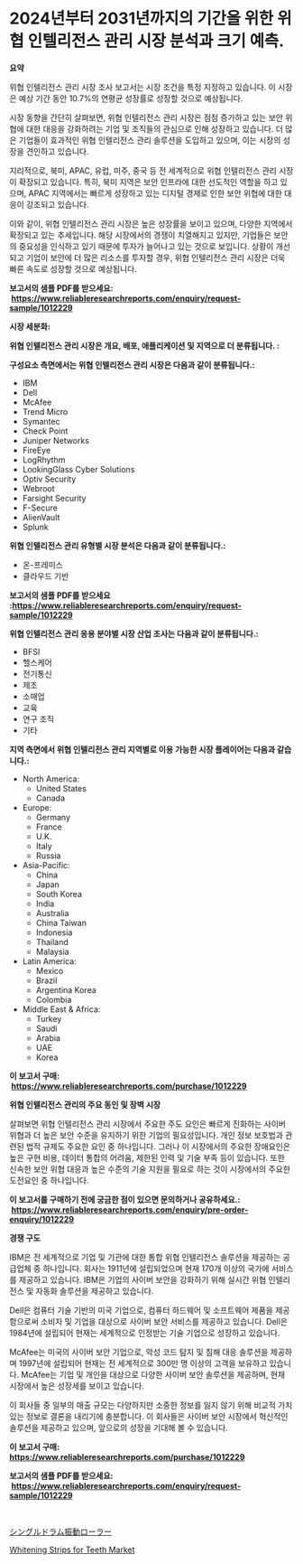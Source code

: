 <p><h1>2024년부터 2031년까지의 기간을 위한 위협 인텔리전스 관리 시장 분석과 크기 예측.</h1></p><p><strong>요약</strong></p>
<p><p>위협 인텔리전스 관리 시장 조사 보고서는 시장 조건을 특정 지정하고 있습니다. 이 시장은 예상 기간 동안 10.7%의 연평균 성장률로 성장할 것으로 예상됩니다.</p><p>시장 동향을 간단히 살펴보면, 위협 인텔리전스 관리 시장은 점점 증가하고 있는 보안 위협에 대한 대응을 강화하려는 기업 및 조직들의 관심으로 인해 성장하고 있습니다. 더 많은 기업들이 효과적인 위협 인텔리전스 관리 솔루션을 도입하고 있으며, 이는 시장의 성장을 견인하고 있습니다.</p><p>지리적으로, 북미, APAC, 유럽, 미주, 중국 등 전 세계적으로 위협 인텔리전스 관리 시장이 확장되고 있습니다. 특히, 북미 지역은 보안 인프라에 대한 선도적인 역할을 하고 있으며, APAC 지역에서는 빠르게 성장하고 있는 디지털 경제로 인한 보안 위협에 대한 대응이 강조되고 있습니다.</p><p>이와 같이, 위협 인텔리전스 관리 시장은 높은 성장률을 보이고 있으며, 다양한 지역에서 확장되고 있는 추세입니다. 해당 시장에서의 경쟁이 치열해지고 있지만, 기업들은 보안의 중요성을 인식하고 있기 때문에 투자가 늘어나고 있는 것으로 보입니다. 상황이 개선되고 기업이 보안에 더 많은 리소스를 투자할 경우, 위협 인텔리전스 관리 시장은 더욱 빠른 속도로 성장할 것으로 예상됩니다.</p></p>
<p><strong>보고서의 샘플 PDF를 받으세요: &nbsp;<a href="https://www.reliableresearchreports.com/enquiry/request-sample/1012229">https://www.reliableresearchreports.com/enquiry/request-sample/1012229</a></strong></p>
<p><strong>시장 세분화:</strong></p>
<p><strong> 위협 인텔리전스 관리 시장은 개요, 배포, 애플리케이션 및 지역으로 더 분류됩니다. :</strong></p>
<p><strong>구성요소 측면에서는 위협 인텔리전스 관리 시장은 다음과 같이 분류됩니다.:</strong></p>
<p><ul><li>IBM</li><li>Dell</li><li>McAfee</li><li>Trend Micro</li><li>Symantec</li><li>Check Point</li><li>Juniper Networks</li><li>FireEye</li><li>LogRhythm</li><li>LookingGlass Cyber Solutions</li><li>Optiv Security</li><li>Webroot</li><li>Farsight Security</li><li>F-Secure</li><li>AlienVault</li><li>Splunk</li></ul></p>
<p><strong> 위협 인텔리전스 관리 유형별 시장 분석은 다음과 같이 분류됩니다.:</strong></p>
<p><ul><li>온-프레미스</li><li>클라우드 기반</li></ul></p>
<p><strong>보고서의 샘플 PDF를 받으세요 :<a href="https://www.reliableresearchreports.com/enquiry/request-sample/1012229">https://www.reliableresearchreports.com/enquiry/request-sample/1012229</a></strong></p>
<p><strong> 위협 인텔리전스 관리 응용 분야별 시장 산업 조사는 다음과 같이 분류됩니다.:</strong></p>
<p><ul><li>BFSI</li><li>헬스케어</li><li>전기통신</li><li>제조</li><li>소매업</li><li>교육</li><li>연구 조직</li><li>기타</li></ul></p>
<p><strong>지역 측면에서 위협 인텔리전스 관리 지역별로 이용 가능한 시장 플레이어는 다음과 같습니다.:</strong></p>
<p><ul>
    <li>
        North America:
        <ul>
            <li>United States</li>
            <li>Canada</li>
        </ul>
    </li>
    <li>
        Europe:
        <ul>
            <li>Germany</li>
            <li>France</li>
            <li>U.K.</li>
            <li>Italy</li>
            <li>Russia</li>
        </ul>
    </li>
    <li>
        Asia-Pacific:
        <ul>
            <li>China</li>
            <li>Japan</li>
            <li>South Korea</li>
            <li>India</li>
            <li>Australia</li>
            <li>China Taiwan</li>
            <li>Indonesia</li>
            <li>Thailand</li>
            <li>Malaysia</li>
        </ul>
    </li>
    <li>
        Latin America:
        <ul>
            <li>Mexico</li>
            <li>Brazil</li>
            <li>Argentina Korea</li>
            <li>Colombia</li>
        </ul>
    </li>
    <li>
        Middle East & Africa:
        <ul>
            <li>Turkey</li>
            <li>Saudi</li>
            <li>Arabia</li>
            <li>UAE</li>
            <li>Korea</li>
        </ul>
    </li>
    </ul></p>
<p><strong>이 보고서 구매: &nbsp;<a href="https://www.reliableresearchreports.com/purchase/1012229">https://www.reliableresearchreports.com/purchase/1012229</a></strong></p>
<p><strong>위협 인텔리전스 관리의 주요 동인 및 장벽 시장</strong></p>
<p><p>살펴보면 위협 인텔리전스 관리 시장에서 주요한 주도 요인은 빠르게 진화하는 사이버 위협과 더 높은 보안 수준을 유지하기 위한 기업의 필요성입니다. 개인 정보 보호법과 관련된 법적 규제도 주요한 요인 중 하나입니다. 그러나 이 시장에서의 주요한 장애요인은 높은 구현 비용, 데이터 통합의 어려움, 제한된 인력 및 기술 부족 등이 있습니다. 또한 신속한 보안 위협 대응과 높은 수준의 기술 지원을 필요로 하는 것이 시장에서의 주요한 도전요인 중 하나입니다.</p></p>
<p><strong>이 보고서를 구매하기 전에 궁금한 점이 있으면 문의하거나 공유하세요.: &nbsp;<a href="https://www.reliableresearchreports.com/enquiry/pre-order-enquiry/1012229">https://www.reliableresearchreports.com/enquiry/pre-order-enquiry/1012229</a></strong></p>
<p><strong>경쟁 구도</strong></p>
<p><p>IBM은 전 세계적으로 기업 및 기관에 대한 통합 위협 인텔리전스 솔루션을 제공하는 공급업체 중 하나입니다. 회사는 1911년에 설립되었으며 현재 170개 이상의 국가에 서비스를 제공하고 있습니다. IBM은 기업의 사이버 보안을 강화하기 위해 실시간 위협 인텔리전스 및 자동화 솔루션을 제공하고 있습니다. </p><p>Dell은 컴퓨터 기술 기반의 미국 기업으로, 컴퓨터 하드웨어 및 소프트웨어 제품을 제공함으로써 소비자 및 기업을 대상으로 사이버 보안 서비스를 제공하고 있습니다. Dell은 1984년에 설립되어 현재는 세계적으로 인정받는 기술 기업으로 성장하고 있습니다.</p><p>McAfee는 미국의 사이버 보안 기업으로, 악성 코드 탐지 및 침해 대응 솔루션을 제공하며 1997년에 설립되어 현재는 전 세계적으로 300만 명 이상의 고객을 보유하고 있습니다. McAfee는 기업 및 개인을 대상으로 다양한 사이버 보안 솔루션을 제공하며, 현재 시장에서 높은 성장세를 보이고 있습니다.</p><p>이 회사들 중 일부의 매출 규모는 다양하지만 소중한 정보를 잃지 않기 위해 비교적 가치 있는 정보로 결론을 내리기에 충분합니다. 이 회사들은 사이버 보안 시장에서 혁신적인 솔루션을 제공하고 있으며, 앞으로의 성장을 기대해 볼 수 있습니다.</p></p>
<p><strong>이 보고서 구매: &nbsp; <a href="https://www.reliableresearchreports.com/purchase/1012229">https://www.reliableresearchreports.com/purchase/1012229</a></strong></p>
<p><strong>보고서의 샘플 PDF를 받으세요: &nbsp;<a href="https://www.reliableresearchreports.com/enquiry/request-sample/1012229">https://www.reliableresearchreports.com/enquiry/request-sample/1012229</a></strong><strong></strong></p>
<p>&nbsp;</p>
<p><p><a href="https://github.com/oqoeusbvpadwjs08/Market-Research-Report-List-1/blob/main/16649936833.md">シングルドラム振動ローラー</a></p><p><a href="https://github.com/RichRobinson5/Market-Research-Report-List-4/blob/main/whitening-strips-for-teeth-market.md">Whitening Strips for Teeth Market</a></p></p>